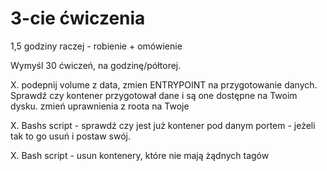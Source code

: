 # 3-cie ćwiczenia

1,5 godziny raczej - robienie + omówienie

Wymyśl 30 ćwiczeń, na godzinę/półtorej.


X. podepnij volume z data, zmien ENTRYPOINT na przygotowanie danych. Sprawdź czy kontener przygotował dane i są one dostępne na Twoim dysku. zmień uprawnienia z roota na Twoje

X.  Bashs script - sprawdź czy jest już kontener pod danym portem - jeżeli tak to go usuń i postaw swój.

X. Bash script - usun kontenery, które nie mają żądnych tagów